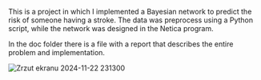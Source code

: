 This is a project in which I implemented a Bayesian network to predict the risk of someone having a stroke.
The data was preprocess using a Python script, while the network was designed in the Netica program.

In the doc folder there is a file with a report that describes the entire problem and implementation.


![Zrzut ekranu 2024-11-22 231300](https://github.com/user-attachments/assets/c2b19f01-5e7e-4b0a-97e3-79966d47efdd)

